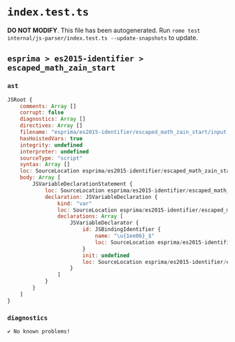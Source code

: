 # `index.test.ts`

**DO NOT MODIFY**. This file has been autogenerated. Run `rome test internal/js-parser/index.test.ts --update-snapshots` to update.

## `esprima > es2015-identifier > escaped_math_zain_start`

### `ast`

```javascript
JSRoot {
	comments: Array []
	corrupt: false
	diagnostics: Array []
	directives: Array []
	filename: "esprima/es2015-identifier/escaped_math_zain_start/input.js"
	hasHoistedVars: true
	integrity: undefined
	interpreter: undefined
	sourceType: "script"
	syntax: Array []
	loc: SourceLocation esprima/es2015-identifier/escaped_math_zain_start/input.js 1:0-2:0
	body: Array [
		JSVariableDeclarationStatement {
			loc: SourceLocation esprima/es2015-identifier/escaped_math_zain_start/input.js 1:0-1:15
			declaration: JSVariableDeclaration {
				kind: "var"
				loc: SourceLocation esprima/es2015-identifier/escaped_math_zain_start/input.js 1:0-1:15
				declarations: Array [
					JSVariableDeclarator {
						id: JSBindingIdentifier {
							name: "\u{1ee06}_$"
							loc: SourceLocation esprima/es2015-identifier/escaped_math_zain_start/input.js 1:4-1:15 (𞸆_$)
						}
						init: undefined
						loc: SourceLocation esprima/es2015-identifier/escaped_math_zain_start/input.js 1:4-1:15
					}
				]
			}
		}
	]
}
```

### `diagnostics`

```
✔ No known problems!

```
